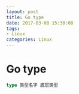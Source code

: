 ```yaml
---
layout: post
title: Go type
date: 2017-03-08 15:30:00
tags:
- Linux
categories: Linux
---
```


# Go type
```go
type 类型名字 底层类型
```



